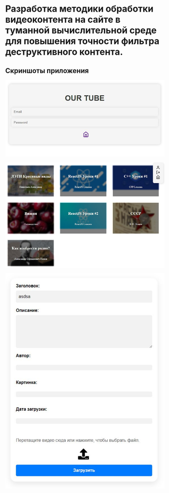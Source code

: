 # Разработка методики обработки видеоконтента на сайте в туманной вычислительной среде для повышения точности фильтра деструктивного контента.
## Скриншоты приложения

![Страница авторизации](https://github.com/XandrNiko/ourtube/blob/main/images/authpage.jpg)

![Страница просмотра видео](https://github.com/XandrNiko/ourtube/blob/main/images/gallerypage.jpg)

![Страница загрузки видео](https://github.com/XandrNiko/ourtube/blob/main/images/exportpage.jpg)
